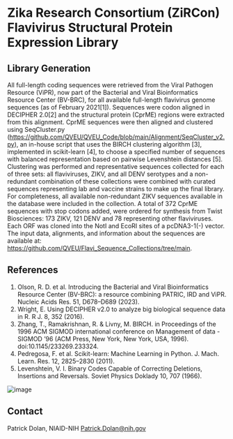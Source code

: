 # Zika Research Consortium (ZiRCon) Flavivirus Structural Protein Expression Library 

## Library Generation
All full-length coding sequences were retrieved from the Viral Pathogen Resource (ViPR), now part of the Bacterial and Viral Bioinformatics Resource Center (BV-BRC), for all available full-length flavivirus genome sequences (as of February 2021[1]). Sequences were codon aligned in DECIPHER 2.0[2] and the structural protein (CprME) regions were extracted from this alignment. CprME sequences were then aligned and clustered using SeqCluster.py (https://github.com/QVEU/QVEU_Code/blob/main/Alignment/SeqCluster_v2.py), an in-house script that uses the BIRCH clustering algorithm [3], implemented in scikit-learn [4], to choose a specified number of sequences with balanced representation based on pairwise Levenshtein distances [5]. Clustering was performed and representative sequences collected for each of three sets: all flaviviruses, ZIKV, and all DENV serotypes and a non-redundant combination of these collections were combined with curated sequences representing lab and vaccine strains to make up the final library. For completeness, all available non-redundant ZIKV sequences available in the database were included in the collection. A total of 372 CprME sequences with stop codons added, were ordered for synthesis from Twist Biosciences: 173 ZIKV, 121 DENV and 78 representing other flaviviruses. Each ORF was cloned into the NotI and EcoRI sites of a pcDNA3-1(-) vector. The input data, alignments, and information about the sequences are available at: https://github.com/QVEU/Flavi_Sequence_Collections/tree/main.

## References
1.	Olson, R. D. et al. Introducing the Bacterial and Viral Bioinformatics Resource Center (BV-BRC): a resource combining PATRIC, IRD and ViPR. Nucleic Acids Res. 51, D678–D689 (2023).
2.	Wright, E. Using DECIPHER v2.0 to analyze big biological sequence data in R. R J. 8, 352 (2016).
3.	Zhang, T., Ramakrishnan, R. & Livny, M. BIRCH. in Proceedings of the 1996 ACM SIGMOD international conference on Management of data - SIGMOD ’96 (ACM Press, New York, New York, USA, 1996). doi:10.1145/233269.233324.
4.	Pedregosa, F. et al. Scikit-learn: Machine Learning in Python. J. Mach. Learn. Res. 12, 2825–2830 (2011).
5.	Levenshtein, V. I. Binary Codes Capable of Correcting Deletions, Insertions and Reversals. Soviet Physics Doklady 10, 707 (1966).

![image](https://github.com/QVEU/Flavi_Sequence_Collections/assets/10180619/8b5d7173-fd32-4164-b8d5-744933d7247e)

## Contact
Patrick Dolan, NIAID-NIH
Patrick.Dolan@nih.gov
